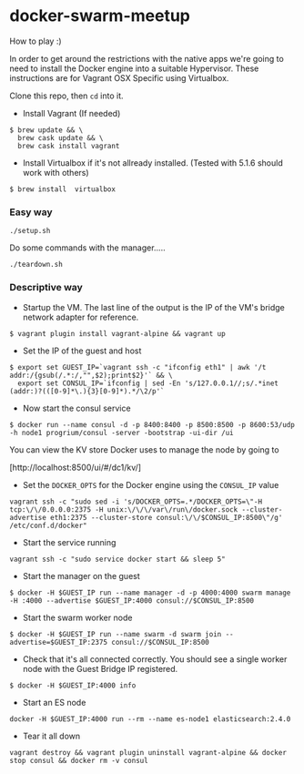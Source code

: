 # docker-swarm-meetup

How to play :)

In order to get around the restrictions with the native apps we're going to need to install the Docker engine into a suitable Hypervisor.  These instructions are for Vagrant OSX Specific using Virtualbox.

Clone this repo, then `cd` into it.

* Install Vagrant (If needed)

```
$ brew update && \
  brew cask update && \
  brew cask install vagrant
```

* Install Virtualbox if it's not allready installed.  (Tested with 5.1.6 should work with others)

```
$ brew install  virtualbox
```

### Easy way

```
./setup.sh
```

Do some commands with the manager.....

```
./teardown.sh
```

### Descriptive way

* Startup the VM. The last line of the output is the IP of the VM's bridge network adapter for reference.

```
$ vagrant plugin install vagrant-alpine && vagrant up
```

* Set the IP of the guest and host

```
$ export set GUEST_IP=`vagrant ssh -c "ifconfig eth1" | awk '/t addr:/{gsub(/.*:/,"",$2);print$2}'` && \
  export set CONSUL_IP=`ifconfig | sed -En 's/127.0.0.1//;s/.*inet (addr:)?(([0-9]*\.){3}[0-9]*).*/\2/p'`
```

* Now start the consul service

```
$ docker run --name consul -d -p 8400:8400 -p 8500:8500 -p 8600:53/udp -h node1 progrium/consul -server -bootstrap -ui-dir /ui
```

You can view the KV store Docker uses to manage the node by going to

[http://localhost:8500/ui/#/dc1/kv/]

* Set the `DOCKER_OPTS` for the Docker engine using the `CONSUL_IP` value

```
vagrant ssh -c "sudo sed -i 's/DOCKER_OPTS=.*/DOCKER_OPTS=\"-H tcp:\/\/0.0.0.0:2375 -H unix:\/\/\/var\/run\/docker.sock --cluster-advertise eth1:2375 --cluster-store consul:\/\/$CONSUL_IP:8500\"/g' /etc/conf.d/docker"
```

* Start the service running

```
vagrant ssh -c "sudo service docker start && sleep 5"
```

* Start the manager on the guest

```
$ docker -H $GUEST_IP run --name manager -d -p 4000:4000 swarm manage -H :4000 --advertise $GUEST_IP:4000 consul://$CONSUL_IP:8500
```

* Start the swarm worker node

```
$ docker -H $GUEST_IP run --name swarm -d swarm join --advertise=$GUEST_IP:2375 consul://$CONSUL_IP:8500
```

* Check that it's all connected correctly.  You should see a single worker node with the Guest Bridge IP registered.

```
$ docker -H $GUEST_IP:4000 info
```

* Start an ES node

```
docker -H $GUEST_IP:4000 run --rm --name es-node1 elasticsearch:2.4.0
```

* Tear it all down

```
vagrant destroy && vagrant plugin uninstall vagrant-alpine && docker stop consul && docker rm -v consul
```
